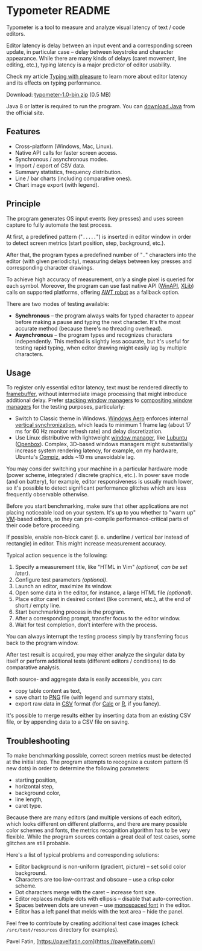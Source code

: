 # Typometer README

Typometer is a tool to measure and analyze visual latency of text / code editors.

Editor latency is delay between an input event and a corresponding screen update, in particular case – delay between keystroke and character appearance. While there are many kinds of delays (caret movement, line editing, etc.), typing latency is a major predictor of editor usability.

Check my article [Typing with pleasure](https://pavelfatin.com/typing-with-pleasure) to learn more about editor latency and its effects on typing performance.

Download: [typometer-1.0-bin.zip](https://github.com/pavelfatin/typometer/releases/download/v1.0.0/typometer-1.0-bin.zip) (0.5 MB)

Java 8 or latter is required to run the program. You can [download Java](https://java.com/download) from the official site.

## Features

* Cross-platform (Windows, Mac, Linux).
* Native API calls for faster screen access.
* Synchronous / asynchronous modes.
* Import / export of CSV data.
* Summary statistics, frequency distribution.
* Line / bar charts (including comparative ones).
* Chart image export (with legend).

## Principle

The program generates OS input events (key presses) and uses screen capture to fully automate the test process.

At first, a predefined pattern ("``.....``") is inserted in editor window in order to detect screen metrics (start position, step, background, etc.).

After that, the program types a predefined number of "``.``" characters into the editor (with given periodicity), measuring delays between key presses and corresponding character drawings.

To achieve high accuracy of measurement, only a single pixel is queried for each symbol. Moreover, the program can use fast native API ([WinAPI](https://en.wikipedia.org/wiki/Windows_API), [XLib](https://en.wikipedia.org/wiki/Xlib)) calls on supported platforms, offering [AWT robot](http://docs.oracle.com/javase/8/docs/api/java/awt/Robot.html) as a fallback option.

There are two modes of testing available:

* **Synchronous** – the program always waits for typed character to appear before making a pause and typing the next character. It's the most accurate method (because there's no threading overhead).
* **Asynchronous** – the program types and recognizes characters independently. This method is slightly less accurate, but it's useful for testing rapid typing, when editor drawing might easily lag by multiple characters.

## Usage

To register only essential editor latency, text must be rendered directly to [framebuffer](https://en.wikipedia.org/wiki/Framebuffer), without intermediate image processing that might introduce additional delay. Prefer [stacking window managers](https://en.wikipedia.org/wiki/Stacking_window_manager) to [compositing window managers](https://en.wikipedia.org/wiki/Compositing_window_manager) for the testing purposes, particularly:

* Switch to Classic theme in Windows. [Windows Aero](https://en.wikipedia.org/wiki/Windows_Aero) enforces internal [vertical synchronization](https://en.wikipedia.org/wiki/Analog_television#Vertical_synchronization), which leads to minimum 1 frame lag (about 17 ms for 60 Hz monitor refresh rate) and delay discretization.
* Use Linux distributive with lightweight [window manager](https://en.wikipedia.org/wiki/Window_manager), like [Lubuntu](http://lubuntu.net/) ([Openbox](https://en.wikipedia.org/wiki/Openbox)). Complex, 3D-based windows managers might substantially increase system rendering latency, for example, on my hardware, Ubuntu's [Compiz](https://en.wikipedia.org/wiki/Compiz), adds ~10 ms unavoidable lag.

You may consider switching your machine in a particular hardware mode (power scheme, integrated / discrete graphics, etc.). In power save mode (and on battery), for example, editor responsiveness is usually much lower, so it's possible to detect significant performance glitches which are less frequently observable otherwise.

Before you start benchmarking, make sure that other applications are not placing noticeable load on your system. It's up to you whether to "warm up" [VM](https://en.wikipedia.org/wiki/Virtual_machine#Process_virtual_machines)-based editors, so they can pre-compile performance-critical parts of their code before proceeding.

If possible, enable non-block caret (i. e. underline / vertical bar instead of rectangle) in editor. This might increase measurement accuracy.

Typical action sequence is the following:

1. Specify a measurement title, like "HTML in Vim" *(optional, can be set later)*.
2. Configure test parameters *(optional)*.
3. Launch an editor, maximize its window.
4. Open some data in the editor, for instance, a large HTML file *(optional)*.
5. Place editor caret in desired context (like comment, etc.), at the end of short / empty line.
6. Start benchmarking process in the program.
7. After a corresponding prompt, transfer focus to the editor window.
8. Wait for test completion, don't interfere with the process.

You can always interrupt the testing process simply by transferring focus back to the program window.

After test result is acquired, you may either analyze the singular data by itself or perform additional tests (different editors / conditions) to do comparative analysis.

Both source- and aggregate data is easily accessible, you can:

* copy table content  as text,
* save chart to [PNG](https://en.wikipedia.org/wiki/Portable_Network_Graphics) file (with legend and summary stats),
* export raw data in [CSV](https://en.wikipedia.org/wiki/Comma-separated_values) format (for [Calc](https://en.wikipedia.org/wiki/LibreOffice_Calc) or [R](https://www.r-project.org/), if you fancy).

It's possible to merge results either by inserting data from an existing CSV file, or by appending data to a CSV file on saving.

## Troubleshooting

To make benchmarking possible, correct screen metrics must be detected at the initial step. The program attempts to recognize a custom pattern (5 new dots) in order to determine the following parameters:

* starting position,
* horizontal step,
* background color,
* line length,
* caret type.

Because there are many editors (and multiple versions of each editor), which looks different on different platforms, and there are many possible color schemes and fonts, the metrics recognition algorithm has to be very flexible. While the program sources contain a great deal of test cases, some glitches are still probable.

Here's a list of typical problems and corresponding solutions:

* Editor background is non-uniform (gradient, picture) – set solid color background.
* Characters are too low-contrast and obscure – use a crisp color scheme.
* Dot characters merge with the caret – increase font size.
* Editor replaces multiple dots with ellipsis – disable that auto-correction.
* Spaces between dots are uneven – use [monospaced font](https://en.wikipedia.org/wiki/Monospaced_font) in the editor.
* Editor has a left panel that melds with the text area – hide the panel.

Feel free to contribute by creating additional test case images (check `/src/test/resources` directory for examples).

Pavel Fatin, [https://pavelfatin.com](https://pavelfatin.com/)

